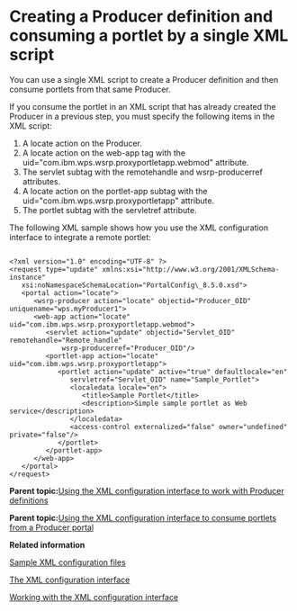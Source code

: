 # Creating a Producer definition and consuming a portlet by a single XML script 

You can use a single XML script to create a Producer definition and then consume portlets from that same Producer.

If you consume the portlet in an XML script that has already created the Producer in a previous step, you must specify the following items in the XML script:

1.  A locate action on the Producer.
2.  A locate action on the web-app tag with the uid="com.ibm.wps.wsrp.proxyportletapp.webmod" attribute.
3.  The servlet subtag with the remotehandle and wsrp-producerref attributes.
4.  A locate action on the portlet-app subtag with the uid="com.ibm.wps.wsrp.proxyportletapp" attribute.
5.  The portlet subtag with the servletref attribute.

The following XML sample shows how you use the XML configuration interface to integrate a remote portlet:

```

<?xml version="1.0" encoding="UTF-8" ?>
<request type="update" xmlns:xsi="http://www.w3.org/2001/XMLSchema-instance" 
   xsi:noNamespaceSchemaLocation="PortalConfig\_8.5.0.xsd">
   <portal action="locate">
      <wsrp-producer action="locate" objectid="Producer_OID" uniquename="wps.myProducer1">
      <web-app action="locate" uid="com.ibm.wps.wsrp.proxyportletapp.webmod">
         <servlet action="update" objectid="Servlet_OID" remotehandle="Remote_handle" 
             wsrp-producerref="Producer_OID"/>
         <portlet-app action="locate" uid="com.ibm.wps.wsrp.proxyportletapp">
            <portlet action="update" active="true" defaultlocale="en" 
               servletref="Servlet_OID" name="Sample_Portlet">
               <localedata locale="en">
                  <title>Sample Portlet</title>
                  <description>Simple sample portlet as Web service</description>
               </localedata>
               <access-control externalized="false" owner="undefined" private="false"/>
            </portlet>
         </portlet-app>
      </web-app>
   </portal>
</request>

```

**Parent topic:**[Using the XML configuration interface to work with Producer definitions](../admin-system/wsrpt_cons_wrkprd_xml.md)

**Parent topic:**[Using the XML configuration interface to consume portlets from a Producer portal ](../admin-system/wsrpt_cons_consrv_xml.md)

**Related information**  


[Sample XML configuration files ](../admin-system/admxmsmp.md)

[The XML configuration interface ](../admin-system/admxmlai.md)

[Working with the XML configuration interface](../admin-system/adxmltsk.md)

